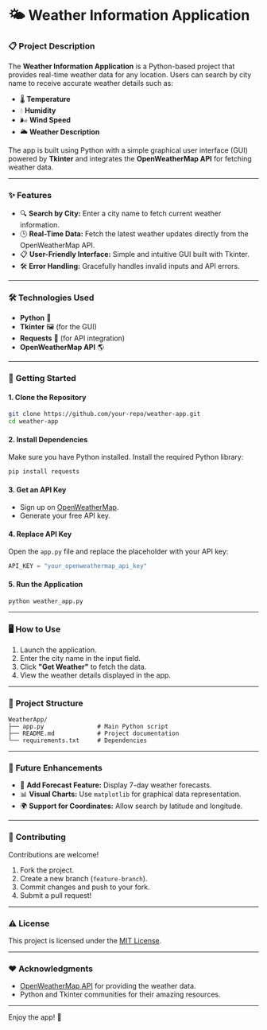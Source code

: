 # 🌤️ Weather Information Application  

### 📋 **Project Description**  
The **Weather Information Application** is a Python-based project that provides real-time weather data for any location. Users can search by city name to receive accurate weather details such as:  
- 🌡️ **Temperature**  
- 💧 **Humidity**  
- 🌬️ **Wind Speed**  
- 🌥️ **Weather Description**  

The app is built using Python with a simple graphical user interface (GUI) powered by **Tkinter** and integrates the **OpenWeatherMap API** for fetching weather data.  

---

### ✨ **Features**  
- 🔍 **Search by City:** Enter a city name to fetch current weather information.  
- 🕒 **Real-Time Data:** Fetch the latest weather updates directly from the OpenWeatherMap API.  
- 📋 **User-Friendly Interface:** Simple and intuitive GUI built with Tkinter.  
- 🛠️ **Error Handling:** Gracefully handles invalid inputs and API errors.  

---

### 🛠️ **Technologies Used**  
- **Python** 🐍  
- **Tkinter** 🖼️ (for the GUI)  
- **Requests** 📡 (for API integration)  
- **OpenWeatherMap API** 🌎  

---

### 🚀 **Getting Started**  

#### **1. Clone the Repository**  
```bash  
git clone https://github.com/your-repo/weather-app.git  
cd weather-app  
```  

#### **2. Install Dependencies**  
Make sure you have Python installed. Install the required Python library:  
```bash  
pip install requests  
```  

#### **3. Get an API Key**  
- Sign up on [OpenWeatherMap](https://openweathermap.org/api).  
- Generate your free API key.  

#### **4. Replace API Key**  
Open the `app.py` file and replace the placeholder with your API key:  
```python  
API_KEY = "your_openweathermap_api_key"  
```  

#### **5. Run the Application**  
```bash  
python weather_app.py  
```  

---

### 🖥️ **How to Use**  
1. Launch the application.  
2. Enter the city name in the input field.  
3. Click **"Get Weather"** to fetch the data.  
4. View the weather details displayed in the app.  

---

### 📂 **Project Structure**  
```
WeatherApp/  
├── app.py               # Main Python script  
├── README.md            # Project documentation  
└── requirements.txt     # Dependencies  
```  

---

### 🎯 **Future Enhancements**  
- 📅 **Add Forecast Feature:** Display 7-day weather forecasts.  
- 📊 **Visual Charts:** Use `matplotlib` for graphical data representation.  
- 🌍 **Support for Coordinates:** Allow search by latitude and longitude.  

---

### 🤝 **Contributing**  
Contributions are welcome!  
1. Fork the project.  
2. Create a new branch (`feature-branch`).  
3. Commit changes and push to your fork.  
4. Submit a pull request!  

---

### ⚠️ **License**  
This project is licensed under the [MIT License](https://opensource.org/licenses/MIT).  

---

### ❤️ **Acknowledgments**  
- [OpenWeatherMap API](https://openweathermap.org/api) for providing the weather data.  
- Python and Tkinter communities for their amazing resources.  

---

Enjoy the app! 🌈
